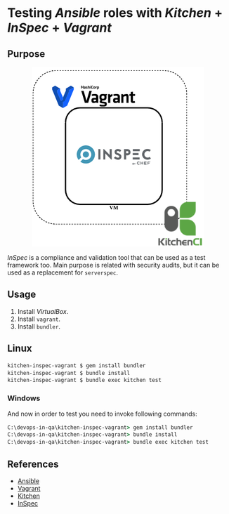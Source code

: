 # Testing *Ansible* roles with *Kitchen* + *InSpec* + *Vagrant*

## Purpose

<p align="center">
   <img src="https://github.com/WhiteRookPL/devops-in-qa-workshop/raw/master/kitchen-inspec-vagrant/docs/diagram.png" />
</p>


*InSpec* is a compliance and validation tool that can be used as a test framework too. Main purpose is related with security audits, but it can be used as a replacement for `serverspec`.

## Usage

1. Install *VirtualBox*.
2. Install `vagrant`.
3. Install `bundler`.

## Linux

```bash
kitchen-inspec-vagrant $ gem install bundler
kitchen-inspec-vagrant $ bundle install
kitchen-inspec-vagrant $ bundle exec kitchen test
```

### Windows

And now in order to test you need to invoke following commands:

```cmd
C:\devops-in-qa\kitchen-inspec-vagrant> gem install bundler
C:\devops-in-qa\kitchen-inspec-vagrant> bundle install
C:\devops-in-qa\kitchen-inspec-vagrant> bundle exec kitchen test
```

## References

- [Ansible](http://docs.ansible.com)
- [Vagrant](https://www.vagrantup.com)
- [Kitchen](https://kitchen.ci)
- [InSpec](https://www.inspec.io)

